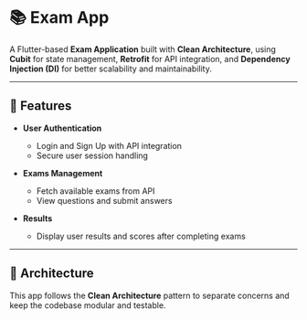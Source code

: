 # 📚 Exam App

A Flutter-based **Exam Application** built with **Clean Architecture**, using **Cubit** for state management, **Retrofit** for API integration, and **Dependency Injection (DI)** for better scalability and maintainability.

---

## 🚀 Features

- **User Authentication**
  - Login and Sign Up with API integration
  - Secure user session handling

- **Exams Management**
  - Fetch available exams from API
  - View questions and submit answers

- **Results**
  - Display user results and scores after completing exams

---

## 🧩 Architecture

This app follows the **Clean Architecture** pattern to separate concerns and keep the codebase modular and testable.